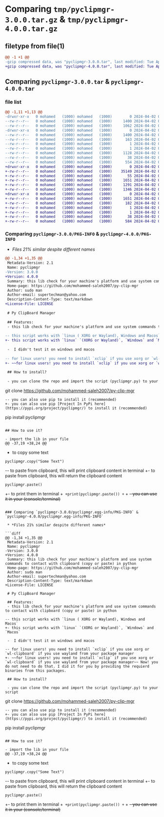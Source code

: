 # Comparing `tmp/pyclipmgr-3.0.0.tar.gz` & `tmp/pyclipmgr-4.0.0.tar.gz`

## filetype from file(1)

```diff
@@ -1 +1 @@
-gzip compressed data, was "pyclipmgr-3.0.0.tar", last modified: Tue Apr  2 02:30:53 2024, max compression
+gzip compressed data, was "pyclipmgr-4.0.0.tar", last modified: Tue Apr  2 09:46:21 2024, max compression
```

## Comparing `pyclipmgr-3.0.0.tar` & `pyclipmgr-4.0.0.tar`

### file list

```diff
@@ -1,11 +1,13 @@
-drwxr-xr-x   0 mohamed   (1000) mohamed   (1000)        0 2024-04-02 02:30:53.927236 pyclipmgr-3.0.0/
--rw-r--r--   0 mohamed   (1000) mohamed   (1000)     1400 2024-04-02 02:30:53.927236 pyclipmgr-3.0.0/PKG-INFO
--rw-r--r--   0 mohamed   (1000) mohamed   (1000)     1062 2024-04-02 02:27:28.000000 pyclipmgr-3.0.0/README.md
-drwxr-xr-x   0 mohamed   (1000) mohamed   (1000)        0 2024-04-02 02:30:53.927236 pyclipmgr-3.0.0/pyclipmgr.egg-info/
--rw-r--r--   0 mohamed   (1000) mohamed   (1000)     1400 2024-04-02 02:30:53.000000 pyclipmgr-3.0.0/pyclipmgr.egg-info/PKG-INFO
--rw-r--r--   0 mohamed   (1000) mohamed   (1000)      163 2024-04-02 02:30:53.000000 pyclipmgr-3.0.0/pyclipmgr.egg-info/SOURCES.txt
--rw-r--r--   0 mohamed   (1000) mohamed   (1000)        1 2024-04-02 02:30:53.000000 pyclipmgr-3.0.0/pyclipmgr.egg-info/dependency_links.txt
--rw-r--r--   0 mohamed   (1000) mohamed   (1000)        1 2024-04-02 02:30:53.000000 pyclipmgr-3.0.0/pyclipmgr.egg-info/top_level.txt
--rw-r--r--   0 mohamed   (1000) mohamed   (1000)     1128 2024-04-02 02:23:34.000000 pyclipmgr-3.0.0/pyclipmgr.py
--rw-r--r--   0 mohamed   (1000) mohamed   (1000)       38 2024-04-02 02:30:53.933902 pyclipmgr-3.0.0/setup.cfg
--rw-r--r--   0 mohamed   (1000) mohamed   (1000)      554 2024-04-02 02:30:43.000000 pyclipmgr-3.0.0/setup.py
+drwxr-xr-x   0 mohamed   (1000) mohamed   (1000)        0 2024-04-02 09:46:21.224723 pyclipmgr-4.0.0/
+-rw-r--r--   0 mohamed   (1000) mohamed   (1000)    35149 2024-04-02 09:03:54.000000 pyclipmgr-4.0.0/LICENSE
+-rw-r--r--   0 mohamed   (1000) mohamed   (1000)       55 2024-04-02 09:38:27.000000 pyclipmgr-4.0.0/MANIFEST.in
+-rw-r--r--   0 mohamed   (1000) mohamed   (1000)     1651 2024-04-02 09:46:21.224723 pyclipmgr-4.0.0/PKG-INFO
+-rw-r--r--   0 mohamed   (1000) mohamed   (1000)     1291 2024-04-02 09:43:28.000000 pyclipmgr-4.0.0/README.md
+-rw-r--r--   0 mohamed   (1000) mohamed   (1000)     1346 2024-04-02 09:38:02.000000 pyclipmgr-4.0.0/__init__.py
+drwxr-xr-x   0 mohamed   (1000) mohamed   (1000)        0 2024-04-02 09:46:21.224723 pyclipmgr-4.0.0/pyclipmgr.egg-info/
+-rw-r--r--   0 mohamed   (1000) mohamed   (1000)     1651 2024-04-02 09:46:21.000000 pyclipmgr-4.0.0/pyclipmgr.egg-info/PKG-INFO
+-rw-r--r--   0 mohamed   (1000) mohamed   (1000)      182 2024-04-02 09:46:21.000000 pyclipmgr-4.0.0/pyclipmgr.egg-info/SOURCES.txt
+-rw-r--r--   0 mohamed   (1000) mohamed   (1000)        1 2024-04-02 09:46:21.000000 pyclipmgr-4.0.0/pyclipmgr.egg-info/dependency_links.txt
+-rw-r--r--   0 mohamed   (1000) mohamed   (1000)        1 2024-04-02 09:46:21.000000 pyclipmgr-4.0.0/pyclipmgr.egg-info/top_level.txt
+-rw-r--r--   0 mohamed   (1000) mohamed   (1000)       38 2024-04-02 09:46:21.224723 pyclipmgr-4.0.0/setup.cfg
+-rw-r--r--   0 mohamed   (1000) mohamed   (1000)      584 2024-04-02 09:46:16.000000 pyclipmgr-4.0.0/setup.py
```

### Comparing `pyclipmgr-3.0.0/PKG-INFO` & `pyclipmgr-4.0.0/PKG-INFO`

 * *Files 21% similar despite different names*

```diff
@@ -1,34 +1,35 @@
 Metadata-Version: 2.1
 Name: pyclipmgr
-Version: 3.0.0
+Version: 4.0.0
 Summary: this lib check for your machine's platform and use system commands to contact with clipboard (copy or paste) in python
 Home-page: https://github.com/mohammed-saleh2007/py-clip-mgr
 Author: sudo man
 Author-email: supertechman@yahoo.com
 Description-Content-Type: text/markdown
+License-File: LICENSE
 
 # Py ClipBoard Manager
 
 ## Features:
 - this lib check for your machine's platform and use system commands to contact with clipboard (copy or paste) in python
 
-- this script works with `linux ( XORG or Wayland), Windows and Macos`
+- this script works with `linux` `(XORG or Wayland)`, `Windows` and `Macos`
 
 -  I didn't test it on windows and macos
 
-- for linux users! you need to install `xclip` if you use xorg or `wl-clipboard` if you use wayland from your package manager
+- ~~for linux users! you need to install `xclip` if you use xorg or `wl-clipboard` if you use wayland from your package manager~~ Now! you do not need to do that. I did it for you by providing the requierd binaries from this packages.
 
 ## How to install?
 
 - you can clone the repo and import the script (pyclipmgr.py) to your script
 ```
 git clone https://github.com/mohammed-saleh2007/py-clip-mgr
 ```
-- you can also use pip to install it (recommended)
+- you can also use pip [Project In PyPi here](https://pypi.org/project/pyclipmgr/) to install it (recommended)
 ```
 pip install pyclipmgr
 ```
 
 ## How to use it?
 
 - import the lib in your file 
@@ -37,19 +38,24 @@
 ```
 
 - to copy some text
 ```
 pyclipmgr.copy("Some Text")
 ```
 
-- to paste from clipboard, this will print clipboard content in terminal
+- to paste from clipboard, this will return the clipboard content
 ```
 pyclipmgr.paste()
 ```
 
+- to print them in terminal
+```
+print(pyclipmgr.paste())
+```
+
 ~~- you can use it in your (console/terminal)~~
 
 <!-- ```
 ~$ pyperclip-copy "Some Text"
 ~$ pyperclip-paste
 Some Text
 ``` -->
```

### Comparing `pyclipmgr-3.0.0/pyclipmgr.egg-info/PKG-INFO` & `pyclipmgr-4.0.0/pyclipmgr.egg-info/PKG-INFO`

 * *Files 21% similar despite different names*

```diff
@@ -1,34 +1,35 @@
 Metadata-Version: 2.1
 Name: pyclipmgr
-Version: 3.0.0
+Version: 4.0.0
 Summary: this lib check for your machine's platform and use system commands to contact with clipboard (copy or paste) in python
 Home-page: https://github.com/mohammed-saleh2007/py-clip-mgr
 Author: sudo man
 Author-email: supertechman@yahoo.com
 Description-Content-Type: text/markdown
+License-File: LICENSE
 
 # Py ClipBoard Manager
 
 ## Features:
 - this lib check for your machine's platform and use system commands to contact with clipboard (copy or paste) in python
 
-- this script works with `linux ( XORG or Wayland), Windows and Macos`
+- this script works with `linux` `(XORG or Wayland)`, `Windows` and `Macos`
 
 -  I didn't test it on windows and macos
 
-- for linux users! you need to install `xclip` if you use xorg or `wl-clipboard` if you use wayland from your package manager
+- ~~for linux users! you need to install `xclip` if you use xorg or `wl-clipboard` if you use wayland from your package manager~~ Now! you do not need to do that. I did it for you by providing the requierd binaries from this packages.
 
 ## How to install?
 
 - you can clone the repo and import the script (pyclipmgr.py) to your script
 ```
 git clone https://github.com/mohammed-saleh2007/py-clip-mgr
 ```
-- you can also use pip to install it (recommended)
+- you can also use pip [Project In PyPi here](https://pypi.org/project/pyclipmgr/) to install it (recommended)
 ```
 pip install pyclipmgr
 ```
 
 ## How to use it?
 
 - import the lib in your file 
@@ -37,19 +38,24 @@
 ```
 
 - to copy some text
 ```
 pyclipmgr.copy("Some Text")
 ```
 
-- to paste from clipboard, this will print clipboard content in terminal
+- to paste from clipboard, this will return the clipboard content
 ```
 pyclipmgr.paste()
 ```
 
+- to print them in terminal
+```
+print(pyclipmgr.paste())
+```
+
 ~~- you can use it in your (console/terminal)~~
 
 <!-- ```
 ~$ pyperclip-copy "Some Text"
 ~$ pyperclip-paste
 Some Text
 ``` -->
```

